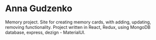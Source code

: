 # Anna Gudzenko

Memory project.
Site for creating memory cards, with adding, updating, removing functionality.
Project written in React, Redux, using MongoDB database, express, dezign - MaterialUI.
